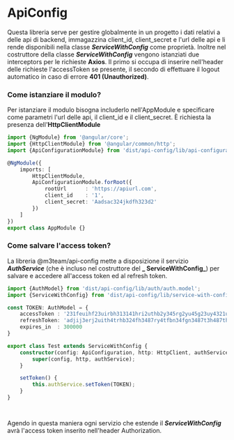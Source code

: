 # ApiConfig

Questa libreria serve per gestire globalmente in un progetto i dati relativi a delle api di backend, immagazzina
client_id, client_secret e l'url delle api e li rende disponibili nella classe **_ServiceWithConfig_** come proprietà.
Inoltre nel costruttore della classe **_ServiceWithConfig_** vengono istanziati due interceptors per le richieste
**Axios**. Il primo si occupa di inserire nell'header delle richieste l'accessToken se presente, il secondo di
effettuare il logout automatico in caso di errore **401 (Unauthorized)**.

### Come istanziare il modulo?

Per istanziare il modulo bisogna includerlo nell'AppModule e specificare come parametri l'url delle api, il client_id e
il client_secret. È richiesta la presenza dell'**HttpClientModule**

```typescript
import {NgModule} from '@angular/core';
import {HttpClientModule} from '@angular/common/http';
import {ApiConfigurationModule} from 'dist/api-config/lib/api-configuration.module';

@NgModule({
    imports: [
        HttpClientModule,
        ApiConfigurationModule.forRoot({
            rootUrl      : 'https://apiurl.com',
            client_id    : '1',
            client_secret: 'Aadsac324jkdfh323d2'
        })
    ]
})
export class AppModule {}
```

### Come salvare l'access token?

La libreria @m3team/api-config mette a disposizione il servizio **_AuthService_** (che è incluso nel costruttore del **_
ServiceWithConfig_**) per salvare e accedere all'access token ed al refresh token.

```typescript
import {AuthModel} from 'dist/api-config/lib/auth/auth.model';
import {ServiceWithConfig} from 'dist/api-config/lib/service-with-config';

const TOKEN: AuthModel = {
    accessToken : '231feuihf23uirbh313141hri2uthb2y345rg2yu45g23uy4321uh432b43hu2b32huj423',
    refreshToken: 'adjij3erj2uith4trhb324fh3487ry4tfbn34fgn3487t3h487th348g73h87ty3784tgh3iughb843',
    expires_in  : 300000
}

export class Test extends ServiceWithConfig {
    constructor(config: ApiConfiguration, http: HttpClient, authService: AuthService) {
        super(config, http, authService);
    }

    setToken() {
        this.authService.setToken(TOKEN);
    }
}




```

Agendo in questa maniera ogni servizio che estende il **_ServiceWithConfig_** avrà l'access token inserito nell'header
Authorization.


